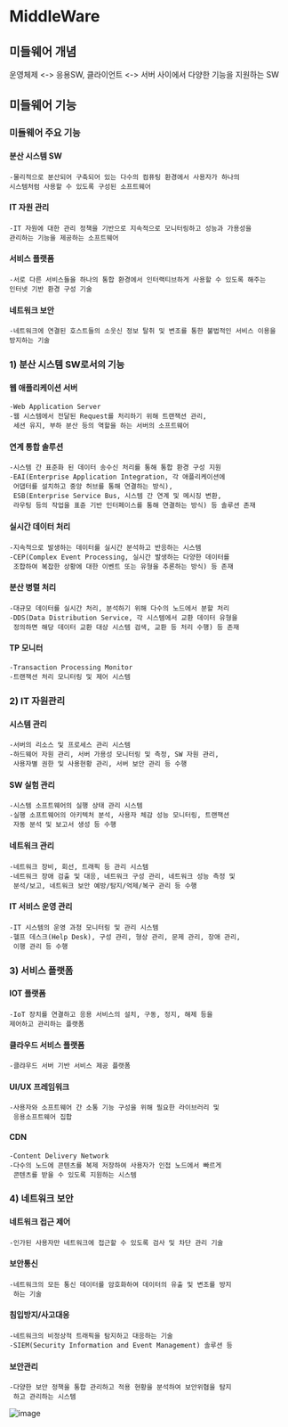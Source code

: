 # MiddleWare

## 미들웨어 개념
운영체제 <-> 응용SW, 클라이언트 <-> 서버 사이에서 다양한 기능을 지원하는 SW

## 미들웨어 기능

### 미들웨어 주요 기능

#### 분산 시스템 SW<br>
	-물리적으로 분산되어 구축되어 있는 다수의 컴퓨팅 환경에서 사용자가 하나의
	시스템처럼 사용할 수 있도록 구성된 소프트웨어

#### IT 자원 관리<br>
	-IT 자원에 대한 관리 정책을 기반으로 지속적으로 모니터링하고 성능과 가용성을
	관리하는 기능을 제공하는 소프트웨어

#### 서비스 플랫폼
	-서로 다른 서비스들을 하나의 통합 환경에서 인터랙티브하게 사용할 수 있도록 해주는
	인터넷 기반 환경 구성 기술

#### 네트워크 보안
	-네트워크에 연결된 호스트들의 소웃신 정보 탈취 및 변조를 통한 불법적인 서비스 이용을
	방지하는 기술

### 1) 분산 시스템 SW로서의 기능

#### 웹 애플리케이션 서버<br>
	-Web Application Server
	-웹 시스템에서 전달된 Request를 처리하기 위해 트랜잭션 관리,
	 세션 유지, 부하 분산 등의 역할을 하는 서버의 소프트웨어

#### 연계 통합 솔루션<br>
	-시스템 간 표준화 된 데이터 송수신 처리를 통해 통합 환경 구성 지원
	-EAI(Enterprise Application Integration, 각 애플리케이션에
	 어댑터를 설치하고 중앙 허브를 통해 연결하는 방식),
	 ESB(Enterprise Service Bus, 시스템 간 연계 및 메시징 변환,
	 라우팅 등의 작업을 표쥰 기반 인터페이스를 통해 연결하는 방식) 등 솔루션 존재

#### 실시간 데이터 처리<br>
	-지속적으로 발생하는 데이터를 실시간 분석하고 반응하는 시스템
	-CEP(Complex Event Processing, 실시간 발생하는 다양한 데이터를
	 조합하여 복잡한 상황에 대한 이벤트 또는 유형을 추론하는 방식) 등 존재

#### 분산 병렬 처리<br>
	-대규모 데이터를 실시간 처리, 분석하기 위해 다수의 노드에서 분할 처리
	-DDS(Data Distribution Service, 각 시스템에서 교환 데이터 유형을
	 정의하면 해당 데이터 교환 대상 시스템 검색, 교환 등 처리 수행) 등 존재

#### TP 모니터<br>
	-Transaction Processing Monitor
	-트랜잭션 처리 모니터링 및 제어 시스템

### 2) IT 자원관리

#### 시스템 관리<br>
	-서버의 리소스 및 프로세스 관리 시스템
	-하드웨어 자원 관리, 서버 가용성 모니터링 및 측정, SW 자원 관리,
	 사용자별 권한 및 사용현황 관리, 서버 보안 관리 등 수행

#### SW 실험 관리<br>
	-시스템 소프트웨어의 실행 상태 관리 시스템
	-실행 소프트웨어의 아키텍처 분석, 사용자 체감 성능 모니터링, 트랜잭션
	 자동 분석 및 보고서 생성 등 수행

#### 네트워크 관리<br>
	-네트워크 장비, 회선, 트래픽 등 관리 시스템
	-네트워크 장애 검출 및 대응, 네트워크 구성 관리, 네트워크 성능 측정 및
	 분석/보고, 네트워크 보안 예방/탐지/억제/복구 관리 등 수행

#### IT 서비스 운영 관리<br>
	-IT 시스템의 운영 과정 모니터링 및 관리 시스템
	-헬프 데스크(Help Desk), 구성 관리, 형상 관리, 문제 관리, 장애 관리,
	 이행 관리 등 수행

### 3) 서비스 플랫폼

#### IOT 플랫폼<br>
	-IoT 장치를 연결하고 응용 서비스의 설치, 구동, 정지, 해제 등을
	제어하고 관리하는 플랫폼

#### 클라우드 서비스 플랫폼<br>
	-클랴우드 서버 기반 서비스 제공 플랫폼

#### UI/UX 프레임워크<br>
	-사용자와 소프트웨어 간 소통 기능 구성을 위해 필요한 라이브러리 및
	 응용소프트웨어 집합

#### CDN<br>
	-Content Delivery Network
	-다수의 노드에 콘텐츠를 복제 저장하여 사용자가 인접 노드에서 빠르게
	 콘텐츠를 받을 수 있도록 지원하는 시스템

### 4) 네트워크 보안

#### 네트워크 접근 제어<br>
	-인가된 사용자만 네트워크에 접근할 수 있도록 검사 및 차단 관리 기술

#### 보안통신<br>
	-네트워크의 모든 통신 데이터를 암호화하여 데이터의 유출 및 변조를 방지
	 하는 기술

#### 침입방지/사고대응<br>
	-네트워크의 비정상적 트래픽을 탐지하고 대응하는 기술
	-SIEM(Security Information and Event Management) 솔루션 등

#### 보안관리<br>
	-다양한 보안 정책을 통합 관리하고 적용 현황을 분석하여 보안위협을 탐지
	 하고 관리하는 시스템

![image](https://github.com/Poki742/MiddleWare/assets/126844692/ec11c1c0-b5b1-4315-9846-767ebaea6998)<br>

